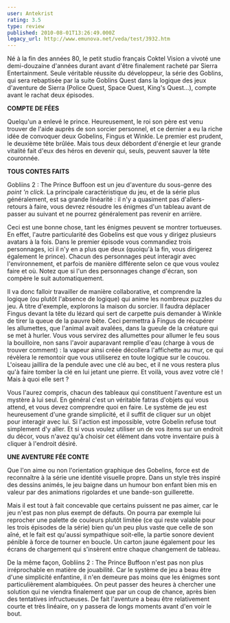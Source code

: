 ```yaml
---
user: Antekrist
rating: 3.5
type: review
published: 2010-08-01T13:26:49.000Z
legacy_url: http://www.emunova.net/veda/test/3932.htm
---
```

Né à la fin des années 80, le petit studio français Coktel Vision a vivoté une demi-douzaine d'années durant avant d'être finalement racheté par Sierra Entertainment. Seule véritable réussite du développeur, la série des Goblins, qui sera rebaptisée par la suite Goblins Quest dans la logique des jeux d'aventure de Sierra (Police Quest, Space Quest, King's Quest...), compte avant le rachat deux épisodes.  

  

**COMPTE DE FÉES**  

Quelqu'un a enlevé le prince. Heureusement, le roi son père est venu trouver de l'aide auprès de son sorcier personnel, et ce dernier a eu la riche idée de convoquer deux Gobelins, Fingus et Winkle. Le premier est prudent, le deuxième tête brûlée. Mais tous deux débordent d'énergie et leur grande vitalité fait d'eux des héros en devenir qui, seuls, peuvent sauver la tête couronnée.  

  

**TOUS CONTES FAITS**  

Gobliins 2 : The Prince Buffoon est un jeu d'aventure du sous-genre des _point 'n click_. La principale caractéristique du jeu, et de la série plus généralement, est sa grande linéarité : il n'y a quasiment pas d'allers-retours à faire, vous devrez résoudre les énigmes d'un tableau avant de passer au suivant et ne pourrez généralement pas revenir en arrière.  

Ceci est une bonne chose, tant les énigmes peuvent se montrer tortueuses. En effet, l'autre particularité des Gobelins est que vous y dirigez plusieurs avatars à la fois. Dans le premier épisode vous commandiez trois personnages, ici il n'y en a plus que deux (quoiqu'à la fin, vous dirigerez également le prince). Chacun des personnages peut interagir avec l'environnement, et parfois de manière différente selon ce que vous voulez faire et où. Notez que si l'un des personnages change d'écran, son compère le suit automatiquement.  

Il va donc falloir travailler de manière collaborative, et comprendre la logique (ou plutôt l'absence de logique) qui anime les nombreux puzzles du jeu. À titre d'exemple, explorons la maison du sorcier. Il faudra déplacer Fingus devant la tête du lézard qui sert de carpette puis demander à Winkle de tirer la queue de la pauvre bête. Ceci permettra à Fingus de récupérer les allumettes, que l'animal avait avalées, dans la gueule de la créature qui se met à hurler. Vous vous servirez des allumettes pour allumer le feu sous la bouilloire, non sans l'avoir auparavant remplie d'eau (charge à vous de trouver comment) : la vapeur ainsi créée décollera l'affichette au mur, ce qui révèlera le remontoir que vous utiliserez en toute logique sur le coucou. L'oiseau jaillira de la pendule avec une clé au bec, et il ne vous restera plus qu'à faire tomber la clé en lui jetant une pierre. Et voilà, vous avez votre clé ! Mais à quoi elle sert ?  

Vous l'aurez compris, chacun des tableaux qui constituent l'aventure est un mystère à lui seul. En général c'est un véritable fatras d'objets qui vous attend, et vous devez comprendre quoi en faire. Le système de jeu est heureusement d'une grande simplicité, et il suffit de cliquer sur un objet pour interagir avec lui. Si l'action est impossible, votre Gobelin refuse tout simplement d'y aller. Et si vous voulez utiliser un de vos items sur un endroit du décor, vous n'avez qu'à choisir cet élément dans votre inventaire puis à cliquer à l'endroit désiré.  

  

**UNE AVENTURE FÉE CONTE**  

Que l'on aime ou non l'orientation graphique des Gobelins, force est de reconnaître à la série une identité visuelle propre. Dans un style très inspiré des dessins animés, le jeu baigne dans un humour bon enfant bien mis en valeur par des animations rigolardes et une bande-son guillerette.  

Mais il est tout à fait concevable que certains puissent ne pas aimer, car le jeu n'est pas non plus exempt de défauts. On pourra par exemple lui reprocher une palette de couleurs plutôt limitée (ce qui reste valable pour les trois épisodes de la série) bien qu'un peu plus vaste que celle de son aîné, et le fait est qu'aussi sympathique soit-elle, la partie sonore devient pénible à force de tourner en boucle. Un carton jaune également pour les écrans de chargement qui s'insèrent entre chaque changement de tableau.  

De la même façon, Gobliins 2 : The Prince Buffoon n'est pas non plus irréprochable en matière de jouabilité. Car le système de jeu a beau être d'une simplicité enfantine, il n'en demeure pas moins que les énigmes sont particulièrement alambiquées. On peut passer des heures à chercher une solution qui ne viendra finalement que par un coup de chance, après bien des tentatives infructueuses. De fait l'aventure a beau être relativement courte et très linéaire, on y passera de longs moments avant d'en voir le bout.